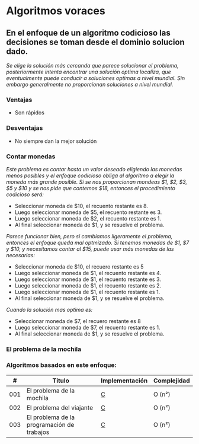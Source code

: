 # Algoritmos voraces

## En el enfoque de un algoritmo codicioso las decisiones se toman desde el dominio solucion dado. 

_Se elige la solución más cercanda que parece solucionar el problema, posteriormente intenta encontrar una solución optima localiza, que eventualmente puede conducir a soluciones optimas a nivel mundial. Sin embargo generalmente no proporcionan soluciones a nivel mundial._

### Ventajas

- Son rápidos

### Desventajas
- No siempre dan la mejor solución

### Contar monedas

_Este problema es contar hasta un valor deseado eligiendo las monedas menos posibles y el enfoque codicioso obliga al algoritmo a elegir la moneda más grande posible. Si se nos proporcionan mondeas $1, $2, $3, $5 y $10 y se nos pide que contemos $18, entonces el procedimiento codicioso será:_

- Seleccionar moneda de $10, el recuento restante es 8.
- Luego seleccionar moneda de $5, el recuento restante es 3.
- Luego seleccionar moneda de $2, el recuento restante es 1.
- Al final seleccionar moneda de $1, y se resuelve el problema.

_Parece funcionar bien, pero si cambiamos ligeramente el problema, entonces el enfoque queda mal optmizado. Si tenemos monedas de $1, $7 y $10, y necesitamos contar al $15, puede usar más monedas de las necesarias:_

- Seleccionar moneda de $10, el recuero restante es 5
- Luego seleccionar moneda de $1, el recuento restante es 4.
- Luego seleccionar moneda de $1, el recuento restante es 3.
- Luego seleccionar moneda de $1, el recuento restante es 2.
- Luego seleccionar moneda de $1, el recuento restante es 1.
- Al final seleccionar moneda de $1, y se resuelve el problema.

_Cuando la solución mas optima es:_

- Seleccionar moneda de $7, el recuero restante es 8
- Luego seleccionar moneda de $7, el recuento restante es 1.
- Al final seleccionar moneda de $1, y se resuelve el problema.

### El problema de la mochila

#####

#####

### Algoritmos basados en este enfoque:

| # | Titulo | Implementación | Complejidad |
|---| ----- | -------- | ---------- |
|001|El problema de la mochila| [C](https://github.com/Jonas-Lara/IPN-CS/blob/master/10.-Algoritmos/06.-Ordenamiento/01-Ordenamiento-Burbuja.c) |Ο (n²)|
|002|El problema del viajante | [C](https://github.com/Jonas-Lara/IPN-CS/blob/master/10.-Algoritmos/05.-Backtracking/01-N-Reinas-Geek.c)|Ο (n²)|
|003|El problema de la programación de trabajos | [C](https://github.com/Jonas-Lara/IPN-CS/blob/master/10.-Algoritmos/05.-Backtracking/01-N-Reinas-Geek.c)|Ο (n²)|
